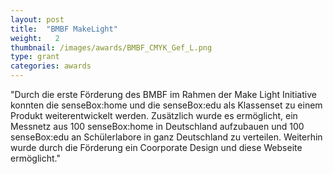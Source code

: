 ```yaml
---
layout: post
title:  "BMBF MakeLight"
weight:   2
thumbnail: /images/awards/BMBF_CMYK_Gef_L.png
type: grant
categories: awards
---
```

"Durch die erste Förderung des BMBF im Rahmen der Make Light Initiative konnten die senseBox:home und die  senseBox:edu als Klassenset zu einem Produkt weiterentwickelt werden. Zusätzlich wurde es ermöglicht, ein Messnetz aus 100 senseBox:home in Deutschland aufzubauen und 100 senseBox:edu an Schülerlabore in ganz Deutschland zu verteilen. Weiterhin wurde durch die Förderung ein Coorporate Design und diese Webseite ermöglicht."
